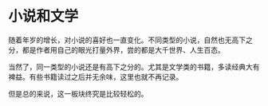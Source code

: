 # 小说和文学

随着年岁的增长，对小说的喜好也一直变化。不同类型的小说，自然也无高下之分，都是作者用自己的眼光打量外界，尝的都是大千世界、人生百态。

当然了，同一类型的小说还是有高下之分的。尤其是文学类的书籍，多读经典大有裨益。有些书籍读过之后并无余味，这里也就不再记录。

但是总的来说，这一板块终究是比较轻松的。

